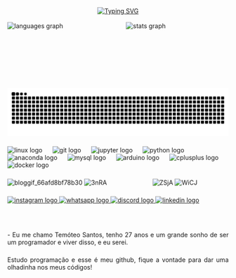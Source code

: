   <div align="center">
  <a href="https://git.io/typing-svg">
    <img src="https://readme-typing-svg.demolab.com?font=Fira+Code&weight=500&size=22&pause=1000&color=ff8800&center=true&vCenter=true&random=false&width=524&lines=✦+BEM+VINDOS+AO+MEU+PERFIL! :D +✦" alt="Typing SVG">
  </a>
</div>

<img align="center" alt="" src="./src/header-gif.gif">

<div align="center">
  <img src="https://github-readme-stats.vercel.app/api?username=sabiopescador&hide_title=false&hide_rank=false&show_icons=true&include_all_commits=true&count_private=true&disable_animations=false&theme=midnight-purple&locale=en&hide_border=false" alt="stats graph" height="150em"/>
  
   <img align="left" src="https://github-readme-stats.vercel.app/api/top-langs?username=sabiopescador&locale=en&hide_title=false&layout=compact&card_width=320&langs_count=5&theme=midnight-purple&hide_border=false" height="150em" alt="languages graph"/>
</div>
  
 
###

<picture align="center">
  <source media="(prefers-color-scheme: dark)" srcset="https://raw.githubusercontent.com/sabiopescador/sabiopescador/output/github-contribution-grid-snake-dark.svg">
  <source media="(prefers-color-scheme: light)" srcset="https://raw.githubusercontent.com/sabiopescador/sabiopescador/output/github-contribution-grid-snake-dark.svg">
  <img align="center" alt="github contribution grid snake animation" src="https://raw.githubusercontent.com/sabiopescador/sabiopescador/output/github-contribution-grid-snake.svg">
</picture>

###

<div align="left">
  <img src="https://cdn.jsdelivr.net/gh/devicons/devicon/icons/linux/linux-original.svg" height="35" alt="linux logo"  />
  <img width="15" />
  <img src="https://cdn.jsdelivr.net/gh/devicons/devicon/icons/git/git-plain-wordmark.svg" height="35" alt="git logo"  />
  <img width="15" />
  <img src="https://cdn.jsdelivr.net/gh/devicons/devicon/icons/jupyter/jupyter-original-wordmark.svg" height="35" alt="jupyter logo"  />
  <img width="15" />
  <img src="https://cdn.jsdelivr.net/gh/devicons/devicon/icons/python/python-original-wordmark.svg" height="35" alt="python logo"  />
  <img width="15" />
  <img src="https://cdn.jsdelivr.net/gh/devicons/devicon/icons/anaconda/anaconda-original-wordmark.svg" height="35" alt="anaconda logo"  />
  <img width="15" />
  <img src="https://cdn.jsdelivr.net/gh/devicons/devicon/icons/mysql/mysql-original-wordmark.svg" height="35" alt="mysql logo"  />
  <img width="15" />
  <img src="https://cdn.jsdelivr.net/gh/devicons/devicon/icons/arduino/arduino-original-wordmark.svg" height="35" alt="arduino logo"  />
  <img width="15" />
  <img src="https://cdn.jsdelivr.net/gh/devicons/devicon/icons/cplusplus/cplusplus-original.svg" height="35" alt="cplusplus logo"  />
  <img width="15" />
  <img src="https://cdn.jsdelivr.net/gh/devicons/devicon/icons/docker/docker-original.svg" height="35" alt="docker logo"  />
</div>

###



<div align="left">
  <img src="https://github.com/user-attachments/assets/99b3a767-3d77-4705-b7ef-4fdb8eb8e3ce" alt="bloggif_66afd8bf78b30">
  <img src="https://github.com/user-attachments/assets/d738acab-c0d4-414b-baa8-f6a383a769ad" alt="3nRA">
  <img style="margin-left: 100px;" src="https://github.com/user-attachments/assets/7bd34895-6788-4148-b28a-75eecfee69af" alt="ZSjA" height="150em" >
  <img src="https://github.com/user-attachments/assets/6b0c4704-d525-49e7-ba6e-1e7f302fb17b" alt="WiCJ">
</div>


###

<div align="left">
  <a href="https://www.instagram.com/santos_temoteo/" target="_blank">
    <img src="https://img.shields.io/static/v1?message=Instagram&logo=instagram&label=&color=ffbd6b&logoColor=333333&labelColor=&style=for-the-badge" height="39" alt="instagram logo"  />
  </a>
  <a href="https://wa.me/5574999015667" target="_blank">
    <img src="https://img.shields.io/static/v1?message=Whatsapp&logo=whatsapp&label=&color=25D366&logoColor=white&labelColor=&style=for-the-badge" height="39" alt="whatsapp logo"  />
  </a>
  <a href="https://discord.com/invite/Tt67T43Y" target="_blank">
    <img src="https://img.shields.io/static/v1?message=Discord&logo=discord&label=&color=7289DA&logoColor=white&labelColor=&style=for-the-badge" height="39" alt="discord logo"  />
  </a>
  <a href="https://www.linkedin.com/in/tem%C3%B3teo-santos-154834236" target="_blank">
    <img src="https://img.shields.io/static/v1?message=LinkedIn&logo=linkedin&label=&color=0077B5&logoColor=white&labelColor=&style=for-the-badge" height="39" alt="linkedin logo"  />
  </a>
</div>

###

<br clear="both">

###

<div align="justify">
  <p style="text-align: justify; text-color: #270135;">
   - Eu me chamo Temóteo Santos, tenho 27 anos e um grande sonho de ser um programador e viver disso, e eu serei.
</p>
</div>

###

<p style="text-align: justify;">Estudo programação e esse é meu github, fique a vontade para dar uma olhadinha nos meus códigos!</p>

###


